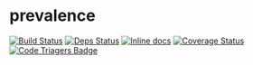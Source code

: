 # prevalence 
[![Build Status](https://travis-ci.org/agnaldo4j/prevalence.svg?branch=develop)](https://travis-ci.org/agnaldo4j/prevalence)
[![Deps Status](https://beta.hexfaktor.org/badge/all/github/agnaldo4j/prevalence.svg?branch=develop)](https://beta.hexfaktor.org/github/agnaldo4j/prevalence) 
[![Inline docs](http://inch-ci.org/github/agnaldo4j/prevalence.svg?branch=develop)](http://inch-ci.org/github/agnaldo4j/prevalence)
[![Coverage Status](https://coveralls.io/repos/github/agnaldo4j/prevalence/badge.svg?branch=develop)](https://coveralls.io/github/agnaldo4j/prevalence?branch=develop)
[![Code Triagers Badge](https://www.codetriage.com/agnaldo4j/prevalence/badges/users.svg?branch=develop)](https://www.codetriage.com/agnaldo4j/prevalence?branch=develop)